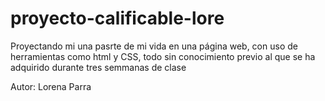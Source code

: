 # proyecto-calificable-lore

Proyectando mi una pasrte de mi vida en una página web, con uso de herramientas como html y CSS, todo sin conocimiento previo al que se ha adquirido durante tres semmanas de clase

Autor: Lorena Parra
